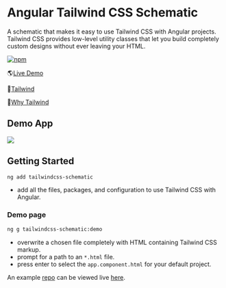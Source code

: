 # Angular Tailwind CSS Schematic

A schematic that makes it easy to use Tailwind CSS with Angular projects. Tailwind CSS provides low-level utility classes that let you build completely custom designs without ever leaving your HTML.

[![npm](https://img.shields.io/npm/v/tailwindcss-schematic.svg)](https://www.npmjs.com/package/tailwindcss-schematic)

🌎[Live Demo](https://ng-tailwind.netlify.com)

🔗[Tailwind](https://tailwindcss.com/)

🤔[Why Tailwind](https://tailwindcss.com/#what-is-tailwind)

## Demo App

<a href="https://ng-tailwind.netlify.com" align="center"><img src="https://user-images.githubusercontent.com/10186449/71378551-256bed00-25c0-11ea-94d9-327fab8c50d8.png">
</a>

## Getting Started

```bash
ng add tailwindcss-schematic
```

- add all the files, packages, and configuration to use Tailwind CSS with Angular.

### Demo page

```bash
ng g tailwindcss-schematic:demo
```

- overwrite a chosen file completely with HTML containing Tailwind CSS markup.
- prompt for a path to an `*.html` file.
- press enter to select the `app.component.html` for your default project.

An example [repo](https://github.com/microting/ng-tailwindcss-demo) can be viewed live [here](https://ng-tailwind.netlify.com).
